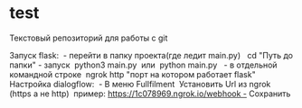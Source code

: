 # test
Текстовый репозиторий для работы с git

Запуск flask:  - 
перейти в папку
 проекта(где ледит main.py)  
 	cd "Путь до папки" - запуск 
 		python3 main.py 	или 	python main.py  
 		- в отдельной командной строке 	ngrok http "порт на котором работает flask"   
 Настройка dialogflow:  - В меню Fullfilment 	Установить Url из ngrok (https а не http) 	пример: https://1c078969.ngrok.io/webhook - Сохранить 		